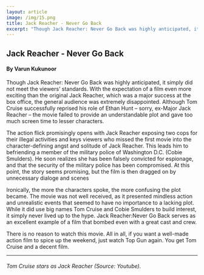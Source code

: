 ```yaml
---
layout: article
image: /img/15.png
title: Jack Reacher - Never Go Back
excerpt: "Though Jack Reacher: Never Go Back was highly anticipated, it simply did not meet the viewers’ standards."
---
```


<h2>Jack Reacher - Never Go Back</h2>
<h4>By Varun Kukunoor</h4>

Though Jack Reacher: Never Go Back was highly anticipated, it simply did not meet the viewers’ standards. With the expectation of a film even more exciting than the original Jack Reacher, which was a major success at the box office, the general audience was extremely disappointed. Although Tom Cruise successfully reprised his role of Ethan Hunt – sorry, ex-Major Jack Reacher – the movie failed to provide an understandable plot and gave too much screen time to lesser characters.

The action flick promisingly opens with Jack Reacher exposing two cops for their illegal activities and keys viewers who missed the first movie into the character-defining angst and solitude of Jack Reacher. This leads him to befriending a member of the military police of Washington D.C. (Cobie Smulders). He soon realizes she has been falsely convicted for espionage, and that the security of the military police has been compromised. At this point, the story seems promising, but the film is then dragged on by unnecessary dialoge and scenes

Ironically, the more the characters spoke, the more confusing the plot became. The movie was not well received, as it presented mindless action and unrealistic events that seemed to have no importance to a lacking plot. While it did use big names Tom Cruise and Cobie Smulders to build interest, it simply never lived up to the hype. Jack Reacher:Never Go Back serves as an excellent example of a film that bombed even with a great cast and crew.

There is no reason to watch this movie. All in all, if you want a well-made action film to spice up the weekend, just watch Top Gun again. You get Tom Cruise and a decent film.
 
<hr style="border-color:#7D7D7D;height:0.5px;">
<h6> Tom Cruise stars as Jack Reacher (Source: Youtube). </h6>

